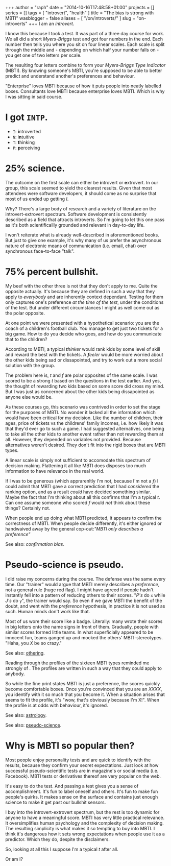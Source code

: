 +++
author = "raph"
date = "2014-10-16T17:48:58+01:00"
projects = []
series = []
tags = [ "introvert", "health" ]
title = "The bias is strong with MBTI"
wasblogger = false
aliases = [ "/on/introverts/" ]
slug = "on-introverts"
+++
I am an *introvert*.

I know this because I took a test. It was part of a three day course for work. We all did a short *Myers-Briggs* test and got four numbers in the end. Each number then tells you where you sit on four linear scales. Each scale is split through the middle and - depending on which half your number falls on - you get one of two letters per scale.

The resulting four letters combine to form your *Myers-Briggs Type Indicator* (MBTI). By knowing someone's MBTI, you're supposed to be able to better predict and understand another's preferences and behaviour.

"Enterprise" loves MBTI because of how it puts people into neatly labelled boxes. Consultants love MBTI because enterprise loves MBTI. Which is why I was sitting in said course.

# I got `INTP`.
* `I`: **i**ntroverted
* `N`: i**n**tuitive
* `T`: **t**hinking
* `P`: **p**erceiving

# 25% science.
The outcome on the first scale can either be **i**ntrovert or **e**xtrovert. In our group, this scale seemed to yield the clearest results. Given that most attendees were software developers, it should come as no surprise that most of us ended up getting *I*.

Why? There's a large body of research and a variety of literature on the introvert-extrovert spectrum. Software development is consistently described as a field that attracts introverts. So I'm going to let this one pass as it's both scientificallly grounded and relevant in day-to-day life.

I won't reiterate what is already well-described in aforementioned books. But just to give one example, it's why many of us prefer the asynchronous nature of electronic means of communication (i.e. email, chat) over synchronous face-to-face "talk".

# 75% percent bullshit.
My beef with the other three is not that they don't apply to me. Quite the opposite actually. It's because they are defined in such a way that they apply to *everybody* and are inherently context dependant. Testing for them only captures one's preference *at the time of the test*, under the conditions of the test. But under different circumstances I might as well come out as the polar opposite.

At one point we were presented with a hypothetical scenario: you are the coach of a children's football club. You manage to get just two tickets for a big game. How to do you decide who goes, and how do you communicate that to the children?

According to MBTI, a typical ***t**hinker* would rank kids by some level of skill and reward the best with the tickets. A ***f**eeler* would be more worried about the other kids being sad or dissapointed, and try to work out a more social solution with the group.

The problem here is, *t* and *f* are polar opposites of the same scale. I was scored to be a strong *t* based on the questions in the test earlier. And yes, the thought of rewarding two kids based on some score did cross my mind. But I was just as concerned about the other kids being dissapointed as anyone else would be.

As these courses go, this scenario was contrived in order to set the stage for the purposes of MBTI. No wonder it lacked all the information which would have been critical for my decision. Like the number of children, their ages, price of tickets vs the childrens' family incomes, i.e. how likely it was that they'd ever go to such a game. I had suggested alternatives, one being to take all the other kids to another event rather than not rewarding them at all. However, they depended on variables not provided. Because alternatives weren't desired. They don't fit into the rigid boxes that are MBTI types.

A linear scale is simply not sufficient to accomodate this spectrum of decision making. Flattening it all like MBTI does disposes too much information to have relevance in the real world.

If I was to be generous (which apprarenltly I'm not, because I'm not a *f*) I could admit that MBTI gave a correct prediction that I had *considered* the ranking option, and as a result *could* have decided something similar. Maybe the fact that I'm thinking about all this confirms that I'm a typical *t*. Can one assume someone who scored *f* would *not* think about these things? Certainly not.

When people end up doing what MBTI predicted, it appears to confirm the correctness of MBTI. When people decide differently, it's either ignored or handwaived away by the general cop-out:*"MBTI only describes a preference"*

See also: *confirmation bias*.

# Pseudo-science is pseudo.
I did raise my concerns during the course. The defense was the same every time. Our "trainer" would argue that MBTI merely describes a *preference*, not a general rule (huge red flag). I might have agreed if people hadn't instantly fell into a pattern of reducing others to their scores. "*P's* do `x` while *J's* do `y`", the trainer would say. So even if we gave MBTI the benefit of the doubt, and went with the *preference* hypothesis, in practice it is not used as such. Human minds don't work like that.

Most of us wore their score like a badge. Literally: many wrote their scores in big letters onto the name signs in front of them. Gradually, people with similar scores formed little teams. In what superficially appeared to be innocent fun, teams ganged up and mocked the others' MBTI-stereotypes. "Haha, you *X* be so crazy."

See also: [othering](http://therearenoothers.wordpress.com/2011/12/28/othering-101-what-is-othering/).

Reading through the profiles of the sixteen MBTI types reminded me strongly of . The profiles are written in such a way that they could apply to anybody.

So while the fine print states MBTI is just a preference, the scores quickly become comfortable boxes. Once you're convinced that you are an *XXXX*, you identify with it so much that you become it. When a situation arises that seems to fit the profile, it's "wow, that's obviously because I'm X!". When the profile is at odds with behaviour, it's ignored.

See also: [astrology](https://en.wikipedia.org/wiki/Astrology_and_science).

See also: [pseudo-science](https://en.wikipedia.org/wiki/Pseudoscience).

# Why is MBTI so popular then?
Most people enjoy personality tests and are quick to identify with the results, because they confirm your secret expectations. Just look at how successful pseudo-scientific tests are in magazine's or social media (i.e. Facebook). MBTI tests or derivatives thereof are very popular on the web.

It's easy to do the test. And passing a test gives you a sense of accomplishment. It's fun to label oneself and others. It's fun to make fun people's quirks. It makes sense on the surface and contains just enough science to make it get past our bullshit sensors.

I buy into the introvert-extrovert spectrum, but the rest is too dynamic for anyone to have a meaningful score. MBTI has very little practical relevance. It oversimplifies human psychology and the complexity of decision making. The resulting simplicity is what makes it so tempting to buy into MBTI. I think it's dangerous how it sets wrong expectations when people use it as a predictor. Which they do, despite the disclaimers.

So, looking at all this I suppose I'm a typical *t* after all.

Or am I?
